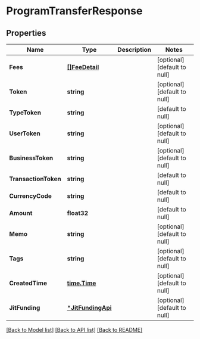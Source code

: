 # ProgramTransferResponse

## Properties
Name | Type | Description | Notes
------------ | ------------- | ------------- | -------------
**Fees** | [**[]FeeDetail**](fee_detail.md) |  | [optional] [default to null]
**Token** | **string** |  | [optional] [default to null]
**TypeToken** | **string** |  | [default to null]
**UserToken** | **string** |  | [optional] [default to null]
**BusinessToken** | **string** |  | [optional] [default to null]
**TransactionToken** | **string** |  | [default to null]
**CurrencyCode** | **string** |  | [default to null]
**Amount** | **float32** |  | [default to null]
**Memo** | **string** |  | [optional] [default to null]
**Tags** | **string** |  | [optional] [default to null]
**CreatedTime** | [**time.Time**](time.Time.md) |  | [optional] [default to null]
**JitFunding** | [***JitFundingApi**](jit_funding_api.md) |  | [optional] [default to null]

[[Back to Model list]](../README.md#documentation-for-models) [[Back to API list]](../README.md#documentation-for-api-endpoints) [[Back to README]](../README.md)


